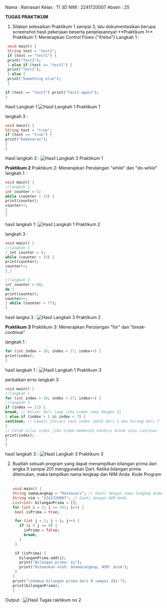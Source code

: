 Nama : Ratnasari
Kelas : TI 3D
NIM : 2241720007
Absen : 25

**TUGAS PRAKTIKUM**

1. Silakan selesaikan Praktikum 1 sampai 3, lalu dokumentasikan berupa screenshot hasil pekerjaan beserta penjelasannya!
   \*\*Praktikum 1\*\*
   Praktikum 1: Menerapkan Control Flows ("if/else")
   Langkah 1 :

```dart
 void main() {
 String test = "test2";
 if (test == "test1") {
 print("Test1");
 } else if (test == "test2") {
 print("Test2");
 } else {
 print("Something else");
 }

if (test == "test2") print("Test2 again");
}
```

Hasil Langkah 1
<img src="p1_langkah1.png" alt="Hasil Langkah 1 Praktikum 1">

langkah 3 :

```dart
void main() {
String test = "true";
if (test == "true") {
print("Kebenaran");
}
}
```

Hasil langkah 3 :
<img src="p1_langkah 3.png" alt="Hasil Langkah 3 Praktikum 1">

**Praktikum 2**
Praktikum 2: Menerapkan Perulangan "while" dan "do-while"
langkah 1 :

```dart
void main() {
//langkah 1
int counter = 5;
while (counter < 33) {
print(counter);
counter++;
}
}
```

hasil langkah 1:
<img src="p2_langkah1.png" alt="Hasil Langkah 1 Praktikum 2">

langkah 3 :

```dart
void main() {
//langkah 1
/_int counter = 5;
while (counter < 33) {
print(counter);
counter++;
}_/

//langkah 3
int counter = 60;
do {
print(counter);
counter++;
} while (counter < 77);
}
```

hasil langka 3 :
<img src="p2_langkah 3.png" alt="Hasil Langkah 3 Praktikum 2">

**Praktikum 3**
Praktikum 3: Menerapkan Perulangan "for" dan "break-continue"

langkah 1 :

```dart
for (int index = 10; index < 27; index++) {
print(index);
}
```

hasil langkah 1 :
<img src="p3_langkah1.png" alt="Hasil Langkah 1 Praktikum 3">

perbaikan error langkah 3:

```dart
void main() {
//langkah 1
for (int index = 10; index < 27; index++) {
//langkah 3
if (index == 21) {
break; // Keluar dari loop jika index sama dengan 21
} else if (index > 1 && index < 7) {
continue; // Lewati iterasi saat index lebih dari 1 dan kurang dari 7
}
// Cetak nilai index jika tidak memenuhi kondisi break atau continue
print(index);
}
}
```

hasil langkah 3 :
<img src="p3_langkah3.png" alt="Hasil Langkah 3 Praktikum 3">

2. Buatlah sebuah program yang dapat menampilkan bilangan prima dari angka 0 sampai 201 menggunakan Dart. Ketika bilangan prima ditemukan, maka tampilkan nama lengkap dan NIM Anda.
   Kode Program :

   ```dart
   void main() {
   String namaLengkap = "Ratnasari"; // Ganti dengan nama lengkap Anda
   String nim = "2241720007"; // Ganti dengan NIM Anda
   List<int> bilanganPrima = [];
   for (int i = 2; i <= 201; i++) {
    bool isPrima = true;

    for (int j = 2; j < i; j++) {
      if (i % j == 0) {
        isPrima = false;
        break;
      }
    }

    if (isPrima) {
      bilanganPrima.add(i);
      print("Bilangan prima: $i");
      print("Ditemukan oleh: $namaLengkap, NIM: $nim");
    }
   }
   print("\nSemua bilangan prima dari 0 sampai 201:");
   print(bilanganPrima);
   }
   ```

Output :
<img src="output-tugas_no2.png" alt="Hasil Tugas raktikum no 2">
